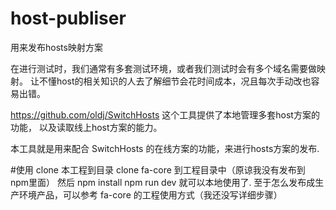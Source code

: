 # host-publiser
用来发布hosts映射方案

在进行测试时，我们通常有多套测试环境，或者我们测试时会有多个域名需要做映射。
让不懂host的相关知识的人去了解细节会花时间成本，况且每次手动改也容易出错。

https://github.com/oldj/SwitchHosts
这个工具提供了本地管理多套host方案的功能，
以及读取线上host方案的能力。

本工具就是用来配合 SwitchHosts 的在线方案的功能，来进行hosts方案的发布.


#使用
clone 本工程到目录
clone fa-core 到工程目录中（原谅我没有发布到 npm里面）
然后 npm install
npm run dev 就可以本地使用了.
至于怎么发布成生产环境产品，可以参考 fa-core 的工程使用方式（我还没写详细步骤）
